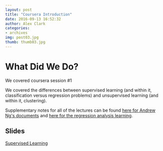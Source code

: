 ```yaml
---
layout: post
title: "Coursera Introduction"
date: 2016-09-13 16:52:32
author: Alex Clark
categories:
- archives
img: post03.jpg
thumb: thumb03.jpg
---
```


# What Did We Do?

We covered coursera session #1

We covered the differences between supervised learning (and within it, classification versus regression problems) and unsupervised learning (and within it, clustering).

Supplementary notes for all of the lectures can be found [here for Andrew Ng's documents](https://pythonandr.com/2015/11/25/supplementary-material-to-andrew-ngs-machine-learning-mooc/) and  [here for the regression analysis learning](http://www.holehouse.org/mlclass/01_02_Introduction_regression_analysis_and_gr.html).

## Slides

[Supervised Learning](https://docs.google.com/presentation/d/1lbBCNZD0QF8pA8hBrQPc7J6B5oNwB5DI5fcEfc6-TtU/edit?usp=sharing)

[hampden]: https://github.com/jekyll/jekyll